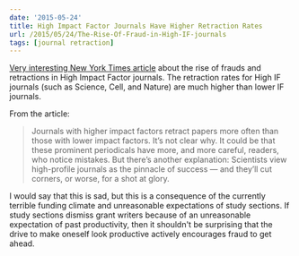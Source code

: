 ```yaml
---
date: '2015-05-24'
title: High Impact Factor Journals Have Higher Retraction Rates
url: /2015/05/24/The-Rise-Of-Fraud-in-High-IF-journals
tags: [journal retraction]
---
```



[Very interesting New York Times article](http://www.nytimes.com/2015/05/23/opinion/whats-behind-big-science-frauds.html) about the rise of frauds and retractions in High Impact Factor journals. The retraction rates for High IF journals (such as Science, Cell, and Nature) are much higher than lower IF journals. 

From the article:

> Journals with higher impact factors retract papers more often
> than those with lower impact factors. It’s not clear why. It 
> could be that these prominent periodicals have more, and more 
> careful, readers, who notice mistakes. But there’s another 
> explanation: Scientists view high-profile journals as the 
> pinnacle of success — and they’ll cut corners, or worse, for 
> a shot at glory.

I would say that this is sad, but this is a consequence of the currently terrible funding climate and unreasonable expectations of study sections. If study sections dismiss grant writers because of an unreasonable expectation of past productivity, then it shouldn't be surprising that the drive to make oneself look productive actively encourages fraud to get ahead. 